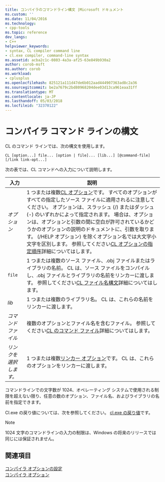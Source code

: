 ```yaml
---
title: コンパイラのコマンドライン構文 |Microsoft ドキュメント
ms.custom: ''
ms.date: 11/04/2016
ms.technology:
- cpp-tools
ms.topic: reference
dev_langs:
- C++
helpviewer_keywords:
- syntax, CL compiler command line
- cl.exe compiler, command-line syntax
ms.assetid: acba2c1c-0803-4a3a-af25-63e849b930a2
author: corob-msft
ms.author: corob
ms.workload:
- cplusplus
ms.openlocfilehash: 825121a111d47de6b012aad444907363ad8c2a36
ms.sourcegitcommit: be2a7679c2bd80968204dee03d13ca961eaa31ff
ms.translationtype: MT
ms.contentlocale: ja-JP
ms.lasthandoff: 05/03/2018
ms.locfileid: "32370122"
---
```

# <a name="compiler-command-line-syntax"></a>コンパイラ コマンド ラインの構文
CL のコマンド ラインでは、次の構文を使用します。  
  
```  
CL [option...] file... [option | file]... [lib...] [@command-file] [/link link-opt...]  
```  
  
 次の表では、CL コマンドへの入力について説明します。  
  
|入力|説明|  
|-----------|-------------|  
|*オプション*|1 つまたは複数[CL オプション](../../build/reference/compiler-options.md)です。 すべてのオプションがすべての指定したソース ファイルに適用されるに注意してください。 オプションは、スラッシュ (/) またはダッシュ (-) のいずれかによって指定されます。 場合は、オプションは、オプションと引数の間に空白が許可されているかどうかのオプションの説明のドキュメントに、引数を取ります。 (/HELP オプション) を除くオプション名では大文字小文字を区別します。 参照してください[CL オプションの指定順序](../../build/reference/order-of-cl-options.md)詳細についてはします。|  
|`file`|1 つまたは複数のソース ファイル、.obj ファイルまたはライブラリの名前。 CL は、ソース ファイルをコンパイルし、.obj ファイルとライブラリの名前をリンカーに渡します。 参照してください[CL ファイル名構文](../../build/reference/cl-filename-syntax.md)詳細についてはします。|  
|*lib*|1 つまたは複数のライブラリ名。 CL は、これらの名前をリンカーに渡します。|  
|*コマンド ファイル*|複数のオプションとファイル名を含むファイル。 参照してください[CL のコマンド ファイル](../../build/reference/cl-command-files.md)詳細についてはします。|  
|*リンクを選択します。*|1 つまたは複数[リンカー オプション](../../build/reference/linker-options.md)です。 CL は、これらのオプションをリンカーに渡します。|  
  
 コマンドラインでの文字数が 1024、オペレーティング システムで使用される制限を超えない限り、任意の数のオプション、ファイル名、およびライブラリの名前を指定できます。  
  
 Cl.exe の戻り値については、次を参照してください。 [cl.exe の戻り値](../../build/reference/return-value-of-cl-exe.md)です。  
  
> [!NOTE]
>  1024 文字のコマンドラインの入力の制限は、Windows の将来のリリースでは同じには保証されません。  
  
## <a name="see-also"></a>関連項目  
 [コンパイラ オプションの設定](../../build/reference/setting-compiler-options.md)   
 [コンパイラ オプション](../../build/reference/compiler-options.md)